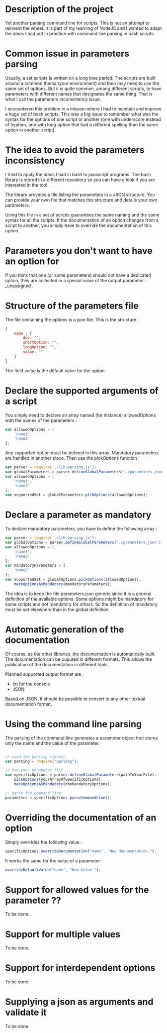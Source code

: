 # Description of the project

Yet another parsing command line for scripts. This is not an attempt
to reinvent the wheel. It is part of my learning of NodeJS and I wanted
to adapt the ideas I had put in practice with command line parsing in
bash scripts.

# Common issue in parameters parsing

Usually, a set scripts is written on a long time period. The scripts are built around
a common thema (your environment) and then may need to use the same set of options.
But it is quite common, among different scripts, to have parameters with different
names that designates the same thing. That is what I call the parameters
inconsistency issue.

I encountered this problem in a mission where I had to maintain and improve a huge set
of bash scripts. This was a big issue to remember what was the syntax for the options
of one script or another (one with underscore instead of hyphen, one with
long option that had a different spelling than the same option in another script).

# The idea to avoid the parameters inconsistency

I tried to apply the ideas I had in bash to javascript programs. The bash library
is stored in a different repository so you can have a look if you are interested
in the tool.

The library provides a file listing the parameters in a JSON structure. You can
provide your own file that matches this structure and details your own parameters.

Using this file in a set of scripts guarantees the same naming and the same syntax for
all the scripts. If the documentation of an option changes from a script to another,
you simply have to override the documentation of this option.

# Parameters you don't want to have an option for

If you think that one (or some parameters) should not have a dedicated option,
they are collected in a special value of the output parameter : _unassigned .

# Structure of the parameters file

The file containing the options is a json file. This is the structure :

``` javascript
{
	name : {
		doc: "",
		shortOption: "",
		longOption: "",
		value: ""
	}
}
```
The field *value* is the default value for the option.

# Declare the supported arguments of a script

You simply need to declare an array named (for instance) allowedOptions with the names of the parameters :

``` javascript
var allowedOptions = [
	'name1',
	'name2'
];
```
Any supported option must be defined in this array. Mandatory parameters are handled in another place.
Then use the pickOptions function :
``` javascript
var parser = require('./lib-parsing.js');
var globalParameters = parser.defineGlobalParameters('./parameters.json');
var allowedOptions = [
	'name1',
	'name2'
];
var supportedSet = globalParameters.pickOptions(allowedOptions);
```

# Declare a parameter as mandatory

To declare mandatory parameters, you have to define the following array :

``` javascript
var parser = require('./lib-parsing.js');
var globalOptions = parser.defineGlobalParameters('./parameters.json');
var allowedOptions = [
	'name1',
	'name2'
];
var mandatoryParameters = [
	'name2'
];
var supportedSet = globalOptions.pickOptions(allowedOptions).
    markOptionsAsMandatory(mandatoryParameters);
```
The idea is to keep the file parameters.json generic since it is a general definition of the
available options. Some options might be mandatory for some scripts and not mandatory for
others. So the definition of mandatory must be set elsewhere than in the global definition.

# Automatic generation of the documentation

Of course, as the other libraries, the documentation is automatically built. The documentation
can be ouputed in different formats. This allows the publication of the documentation in different
tools.

Planned supported output format are :
  * txt for the console
  * JSON

Based on JSON, it should be possible to convert to any other textual documentation format.

# Using the command line parsing

The parsing of the command line generates a parameter object that stores only the name and the value
of the parameter.

``` javascript

// Load the parsing library
var parsing = require("parsing");

// Use your parameter file
var specificOptions = parser.defineGlobalParameters(pathToYourFile).
    pickOptions(yourArrayOfSpecificOptions).
    markOptionsAsMandatory(theMandatoryOptions);

// parse the command line
parameters = specificOptions.parseCommandLine();

```

# Overriding the documentation of an option

Simply overrides the following value :

``` javascript
specificOptions.overrideDocumentation("name", "New documentation.");
```

It works the same for the value of a parameter :

``` javascript
overrideDefaultValue("name", "New Value.");
```


# Support for allowed values for the parameter ??
To be done.

# Support for multiple values
To be done.

# Support for interdependent options
To be done

# Supplying a json as arguments and validate it
To be done

